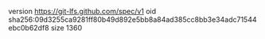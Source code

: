 version https://git-lfs.github.com/spec/v1
oid sha256:09d3255ca9281ff80b49d892e5bb8a84ad385cc8bb3e34adc71544ebc0b62df8
size 1360
